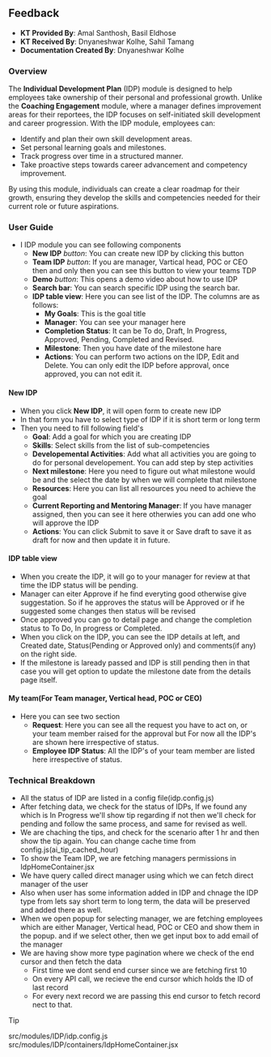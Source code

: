 ## Feedback
+ **KT Provided By**: Amal Santhosh, Basil Eldhose
+ **KT Received By**: Dnyaneshwar Kolhe, Sahil Tamang
+ **Documentation Created By**: Dnyaneshwar Kolhe
### Overview
The **Individual Development Plan** (IDP) module is designed to help employees take ownership of their personal and professional growth. Unlike the **Coaching Engagement** module, where a manager defines improvement areas for their reportees, the IDP focuses on self-initiated skill development and career progression.
With the IDP module, employees can:
- Identify and plan their own skill development areas.
- Set personal learning goals and milestones.
- Track progress over time in a structured manner.
- Take proactive steps towards career advancement and competency improvement.

By using this module, individuals can create a clear roadmap for their growth, ensuring they develop the skills and competencies needed for their current role or future aspirations.
### User Guide
- I IDP module you can see following components
  - **New IDP** *button*: You can create new IDP by clicking this button
  - **Team IDP** *button*: If you are manager, Vartical head, POC or CEO then and only then you can see this button to view your teams TDP
  - **Demo** *button*: This opens a demo video about how to use IDP 
  - **Search bar**: You can search specific IDP using the search bar.
  - **IDP table view**: Here you can see list of the IDP. The columns are as follows:
    - **My Goals**: This is the goal title
    - **Manager**: You can see your manager here
    - **Completion Status**: It can be To do, Draft, In Progress, Approved, Pending, Completed and Revised.
    - **Milestone**: Then you have date of the milestone hare
    - **Actions**: You can perform two actions on the IDP, Edit and Delete. You can only edit the IDP before approval, once approved, you can not edit it.
#### New IDP
- When you click **New IDP**, it will open form to create new IDP
- In that form you have to select type of IDP if it is short term or long term
- Then you need to fill following field's
  - **Goal**: Add a goal for which you are creating IDP
  - **Skills**: Select skills from the list of sub-competencies
  - **Developemental Activities**: Add what all activities you are going to do for personal developement. You can add step by step activities
  - **Next milestone**: Here you need to figure out what milestone would be and the select the date by when we will complete that milestone
  - **Resources**: Here you can list all resources you need  to achieve the goal
  - **Current Reporting and Mentoring Manager**: If you have manager assigned, then you can see it here otherwies you can add one who will approve the IDP
  - **Actions**: You can click Submit to save it or Save draft to save it as draft for now and then update it in future.
#### IDP table view
- When you create the IDP, it will go to your manager for review at that time the IDP status will be pending.
- Manager can eiter Approve if he find everyting good otherwise give suggestation. So if he approves the status will be Approved or if he suggested some changes then status will be revised
- Once approved you can go to detail page and change the completion status to To Do, In progress or Completed.
- When you click on the IDP, you can see the IDP details at left, and Created date, Status(Pending or Approved only) and comments(if any) on the right side.
- If the milestone is laready passed and IDP is still pending then in that case you will get option to update the milestone date from the details page itself.
#### My team(For Team manager, Vertical head, POC or CEO)
- Here you can see two section
  - **Request**: Here you can see all the request you have to act on, or your team member raised for the approval but For now all the IDP's are shown here irrespective of status.
  - **Employee IDP Status**: All the IDP's of your team member are listed here irrespective of status.
### Technical Breakdown
- All the status of IDP are listed in a config file(idp.config.js)
- After fetching data, we check for the status of IDPs, If we found any which is In Progress  we'll show tip regarding if not then we'll check for pending and follow the same process, and same for revised as well.
- We are chaching the tips, and check for the scenario after 1 hr and then show the tip again. You can change cache time from config.js(ai_tip_cached_hour)
- To show the Team IDP, we are fetching managers permissions in IdpHomeContainer.jsx
- We have query called direct manager using which we can fetch direct manager of the user
- Also when user has some information added in IDP and chnage the IDP type from lets say short term to long term, the data will be preserved and added there as well.
- When we open popup for selecting manager, we are fetching employees which are either Manager, Vertical head, POC or CEO and show them in the popup. and if we select other, then we get input box to add email of the manager
- We are having show more type pagination where we check of the end cursor and then fetch the data
  - First time we dont send end curser since we are fetching  first 10
  - On every API call, we recieve the end cursor which holds the ID of last record
  - For every next record we are passing this end cursor to fetch record nect to that.

>[!TIP]
> src/modules/IDP/idp.config.js\
> src/modules/IDP/containers/IdpHomeContainer.jsx

